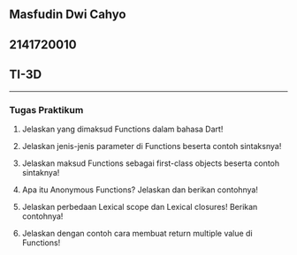 ## Masfudin Dwi Cahyo
## 2141720010
## TI-3D

---

### Tugas Praktikum

1. Jelaskan yang dimaksud Functions dalam bahasa Dart!

2. Jelaskan jenis-jenis parameter di Functions beserta contoh sintaksnya! 

3. Jelaskan maksud Functions sebagai first-class objects beserta contoh sintaknya!

4. Apa itu Anonymous Functions? Jelaskan dan berikan contohnya!

5. Jelaskan perbedaan Lexical scope dan Lexical closures! Berikan contohnya!

6. Jelaskan dengan contoh cara membuat return multiple value di Functions!
